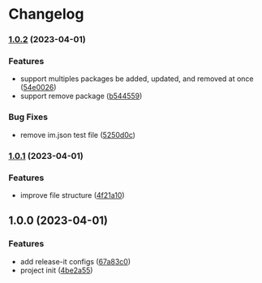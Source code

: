 # Changelog

### [1.0.2](https://github.com/obetomuniz/im-cli/compare/v1.0.1...v1.0.2) (2023-04-01)


### Features

* support multiples packages be added, updated, and removed at once ([54e0026](https://github.com/obetomuniz/im-cli/commit/54e002677527b6ca7c7ea0e3cfb6445ec85a7139))
* support remove package ([b544559](https://github.com/obetomuniz/im-cli/commit/b544559010a7273fe66bbe7a43f52158b134551b))


### Bug Fixes

* remove im.json test file ([5250d0c](https://github.com/obetomuniz/im-cli/commit/5250d0c31ff48f758b921951bce3d18a57f958f1))

### [1.0.1](https://github.com/obetomuniz/im-cli/compare/v1.0.0...v1.0.1) (2023-04-01)


### Features

* improve file structure ([4f21a10](https://github.com/obetomuniz/im-cli/commit/4f21a10abddd4d185692cb8987123c7b639e5ac9))

## 1.0.0 (2023-04-01)

### Features

- add release-it configs ([67a83c0](https://github.com/obetomuniz/im-cli/commit/67a83c0bda823064e6748c2d0025eca15c8ddbc5))
- project init ([4be2a55](https://github.com/obetomuniz/im-cli/commit/4be2a553ba3714a05ffd3bc7ec7a5912500a05f5))